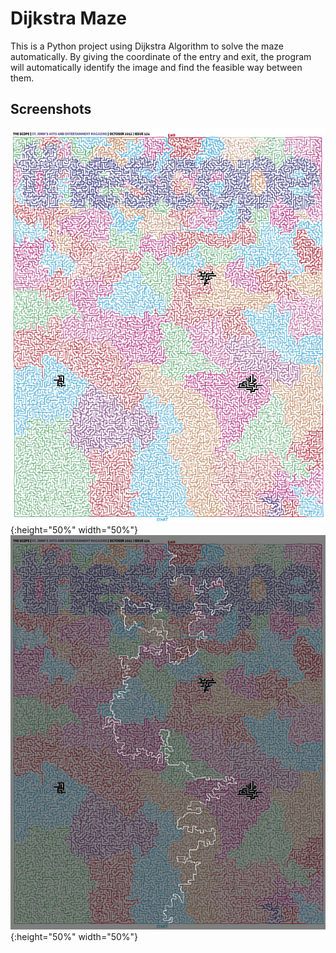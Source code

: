 # Dijkstra Maze
This is a Python project using Dijkstra Algorithm to solve the maze automatically. By giving the coordinate of the entry and exit, 
the program will automatically identify the image and find the feasible way between them.

## Screenshots
![image](https://github.com/andylvyp/Dijkstra/blob/master/darkmaze.jpg){:height="50%" width="50%"}
![image](https://github.com/andylvyp/Dijkstra/blob/master/out.png){:height="50%" width="50%"}
